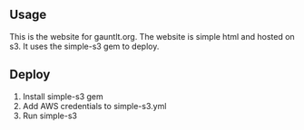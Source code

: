 ## Usage

This is the website for gauntlt.org.  The website is simple html and hosted on s3.  It uses the simple-s3 gem to deploy.

## Deploy

1. Install simple-s3 gem
2. Add AWS credentials to simple-s3.yml
3. Run simple-s3

